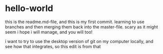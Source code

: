 # hello-world

this is the readme.md-file, and this is my first commit. learning to use branches and then merging them back into the master-file. scary as it might seem i hope i will manage, and you will too! 

i want to try to use the desktop version of git on my computer locally, and see how that integrates, so this edit is from that 